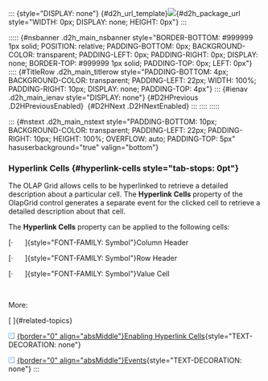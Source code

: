 ::: {style="DISPLAY: none"}
[](ms-xhelp:///?Id=d2h_url_template){#d2h_url_template}![](!package_url!){#d2h_package_url style="WIDTH: 0px; DISPLAY: none; HEIGHT: 0px"}
:::

::::: {#nsbanner .d2h_main_nsbanner style="BORDER-BOTTOM: #999999 1px solid; POSITION: relative; PADDING-BOTTOM: 0px; BACKGROUND-COLOR: transparent; PADDING-LEFT: 0px; PADDING-RIGHT: 0px; DISPLAY: none; BORDER-TOP: #999999 1px solid; PADDING-TOP: 0px; LEFT: 0px"}
:::: {#TitleRow .d2h_main_titlerow style="PADDING-BOTTOM: 4px; BACKGROUND-COLOR: transparent; PADDING-LEFT: 22px; WIDTH: 100%; PADDING-RIGHT: 10px; DISPLAY: none; PADDING-TOP: 4px"}
::: {#ienav .d2h_main_ienav style="DISPLAY: none"}
[](ms-xhelp:///?Id=0f0a5125-f093-47e4-8100-af59caa09328){#D2HPrevious .D2HPreviousEnabled}  [](ms-xhelp:///?Id=4fdb3947-57c4-4a74-8bb4-a9de97dc33a0){#D2HNext .D2HNextEnabled}
:::
::::
:::::

::: {#nstext .d2h_main_nstext style="PADDING-BOTTOM: 10px; BACKGROUND-COLOR: transparent; PADDING-LEFT: 22px; PADDING-RIGHT: 10px; HEIGHT: 100%; OVERFLOW: auto; PADDING-TOP: 5px" hasuserbackground="true" valign="bottom"}
### Hyperlink Cells {#hyperlink-cells style="tab-stops: 0pt"}

The OLAP Grid allows cells to be hyperlinked to retrieve a detailed description about a particular cell. The **Hyperlink Cells** property of the OlapGrid control generates a separate event for the clicked cell to retrieve a detailed description about that cell.

The **Hyperlink Cells** property can be applied to the following cells:

[·      ]{style="FONT-FAMILY: Symbol"}Column Header

[·      ]{style="FONT-FAMILY: Symbol"}Row Header

[·      ]{style="FONT-FAMILY: Symbol"}Value Cell

 

More:

[ ]{#related-topics}

[![](button.gif){border="0" align="absMiddle"}Enabling Hyperlink Cells](ms-xhelp:///?Id=ac465269-a461-48d3-a695-9b8b81b2514a){style="TEXT-DECORATION: none"}

[![](button.gif){border="0" align="absMiddle"}Events](ms-xhelp:///?Id=7a34fd22-b555-49a4-aca6-9a43979d2dac){style="TEXT-DECORATION: none"}
:::
